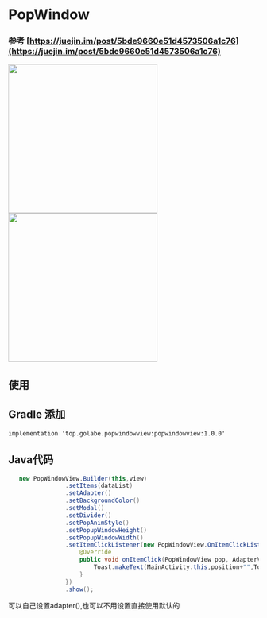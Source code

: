 # PopWindow
### 参考 [https://juejin.im/post/5bde9660e51d4573506a1c76](https://juejin.im/post/5bde9660e51d4573506a1c76)
<image src="https://github.com/Golabe/PopWindow/blob/master/a.png?raw=true" width="300"/>
<image src="https://github.com/Golabe/PopWindow/blob/master/b.png?raw=true" width="300"/>

## 使用
## Gradle 添加
```
implementation 'top.golabe.popwindowview:popwindowview:1.0.0'
```
## Java代码
```java
   new PopWindowView.Builder(this,view)
                .setItems(dataList)
                .setAdapter()
                .setBackgroundColor()
                .setModal()
                .setDivider()
                .setPopAnimStyle()
                .setPopupWindowHeight()
                .setPopupWindowWidth()
                .setItemClickListener(new PopWindowView.OnItemClickListener() {
                    @Override
                    public void onItemClick(PopWindowView pop, AdapterView<?> parent, View v, int position, long id) {
                        Toast.makeText(MainActivity.this,position+"",Toast.LENGTH_SHORT).show();
                    }
                })
                .show();
```

 可以自己设置adapter(),也可以不用设置直接使用默认的
